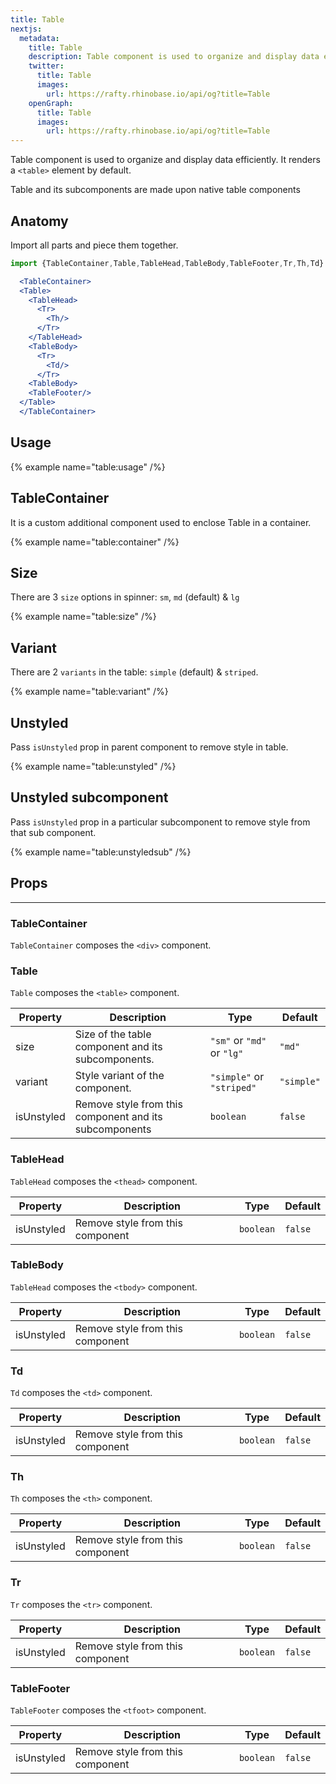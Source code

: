 ```yaml
---
title: Table
nextjs:
  metadata:
    title: Table
    description: Table component is used to organize and display data efficiently. It renders a `<table>` element by default.
    twitter:
      title: Table
      images:
        url: https://rafty.rhinobase.io/api/og?title=Table
    openGraph:
      title: Table
      images:
        url: https://rafty.rhinobase.io/api/og?title=Table
---
```


Table component is used to organize and display data efficiently. It renders a `<table>` element by default.

Table and its subcomponents are made upon native table components

## Anatomy

Import all parts and piece them together.

```jsx
import {TableContainer,Table,TableHead,TableBody,TableFooter,Tr,Th,Td} from "@rafty/ui";

  <TableContainer>
  <Table>
    <TableHead>
      <Tr>
        <Th/>
      </Tr>
    </TableHead>
    <TableBody>
      <Tr>
        <Td/>
      </Tr>
    <TableBody>
    <TableFooter/>
  </Table>
  </TableContainer>
```

## Usage

{% example name="table:usage" /%}

## TableContainer

It is a custom additional component used to enclose Table in a container.

{% example name="table:container" /%}

## Size

There are 3 `size` options in spinner: `sm`, `md` (default) & `lg`

{% example name="table:size" /%}

## Variant

There are 2 `variants` in the table: `simple` (default) & `striped`.

{% example name="table:variant" /%}

## Unstyled

Pass `isUnstyled` prop in parent component to remove style in table.

{% example name="table:unstyled" /%}

## Unstyled subcomponent

Pass `isUnstyled` prop in a particular subcomponent to remove style from that sub component.

{% example name="table:unstyledsub" /%}

## Props

---

### TableContainer

`TableContainer` composes the `<div>` component.

### Table

`Table` composes the `<table>` component.

| Property   | Description                                            | Type                       | Default    |
| ---------- | ------------------------------------------------------ | -------------------------- | ---------- |
| size       | Size of the table component and its subcomponents.     | `"sm"` or `"md"` or `"lg"` | `"md"`     |
| variant    | Style variant of the component.                        | `"simple"` or `"striped"`  | `"simple"` |
| isUnstyled | Remove style from this component and its subcomponents | `boolean`                  | `false`    |

### TableHead

`TableHead` composes the `<thead>` component.

| Property   | Description                      | Type      | Default |
| ---------- | -------------------------------- | --------- | ------- |
| isUnstyled | Remove style from this component | `boolean` | `false` |

### TableBody

`TableHead` composes the `<tbody>` component.

| Property   | Description                      | Type      | Default |
| ---------- | -------------------------------- | --------- | ------- |
| isUnstyled | Remove style from this component | `boolean` | `false` |

### Td

`Td` composes the `<td>` component.

| Property   | Description                      | Type      | Default |
| ---------- | -------------------------------- | --------- | ------- |
| isUnstyled | Remove style from this component | `boolean` | `false` |

### Th

`Th` composes the `<th>` component.

| Property   | Description                      | Type      | Default |
| ---------- | -------------------------------- | --------- | ------- |
| isUnstyled | Remove style from this component | `boolean` | `false` |

### Tr

`Tr` composes the `<tr>` component.

| Property   | Description                      | Type      | Default |
| ---------- | -------------------------------- | --------- | ------- |
| isUnstyled | Remove style from this component | `boolean` | `false` |

### TableFooter

`TableFooter` composes the `<tfoot>` component.

| Property   | Description                      | Type      | Default |
| ---------- | -------------------------------- | --------- | ------- |
| isUnstyled | Remove style from this component | `boolean` | `false` |
